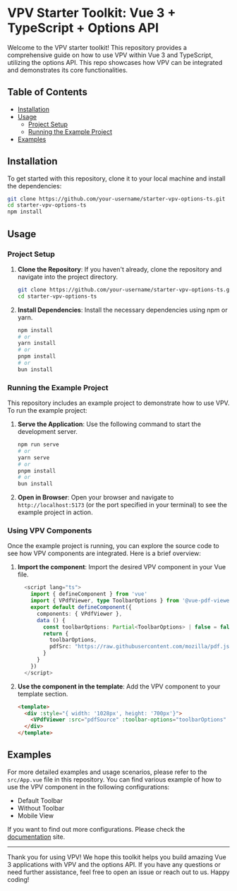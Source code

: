 # VPV Starter Toolkit: Vue 3 + TypeScript + Options API

Welcome to the VPV starter toolkit! This repository provides a comprehensive guide on how to use VPV within Vue 3 and TypeScript, utilizing the options API. This repo showcases how VPV can be integrated and demonstrates its core functionalities.

## Table of Contents
- [Installation](#installation)
- [Usage](#usage)
  - [Project Setup](#project-setup)
  - [Running the Example Project](#running-the-example-project)
- [Examples](#examples)

## Installation

To get started with this repository, clone it to your local machine and install the dependencies:

```bash
git clone https://github.com/your-username/starter-vpv-options-ts.git
cd starter-vpv-options-ts
npm install
```

## Usage

### Project Setup

1. **Clone the Repository**: If you haven't already, clone the repository and navigate into the project directory.

    ```bash
    git clone https://github.com/your-username/starter-vpv-options-ts.git
    cd starter-vpv-options-ts
    ```

2. **Install Dependencies**: Install the necessary dependencies using npm or yarn.

    ```bash
    npm install
    # or
    yarn install
    # or
    pnpm install
    # or
    bun install
    ```

### Running the Example Project

This repository includes an example project to demonstrate how to use VPV. To run the example project:

1. **Serve the Application**: Use the following command to start the development server.

    ```bash
    npm run serve
    # or
    yarn serve
    # or
    pnpm install
    # or
    bun install
    ```

2. **Open in Browser**: Open your browser and navigate to `http://localhost:5173` (or the port specified in your terminal) to see the example project in action.

### Using VPV Components

Once the example project is running, you can explore the source code to see how VPV components are integrated. Here is a brief overview:

1. **Import the component**: Import the desired VPV component in your Vue file.

    ```typescript
      <script lang="ts">
        import { defineComponent } from 'vue'
        import { VPdfViewer, type ToolbarOptions } from '@vue-pdf-viewer/viewer';
        export default defineComponent({
          components: { VPdfViewer },
          data () {
            const toolbarOptions: Partial<ToolbarOptions> | false = false
            return {
              toolbarOptions,
              pdfSrc: "https://raw.githubusercontent.com/mozilla/pdf.js/ba2edeae/web/compressed.tracemonkey-pldi-09.pdf"
            }
          }
        })
      </script>
    ```

2. **Use the component in the template**: Add the VPV component to your template section.

    ```html
    <template>
      <div :style="{ width: '1028px', height: '700px'}">
        <VPdfViewer :src="pdfSource" :toolbar-options="toolbarOptions" />
      </div>
    </template>
    ```

## Examples

For more detailed examples and usage scenarios, please refer to the `src/App.vue` file in this repository. You can find various example of how to use the VPV component in the following configurations:
 - Default Toolbar
 - Without Toolbar
 - Mobile View

If you want to find out more configurations. Please check the [documentation](https://docs-vue-pdf-viewer.logicspark.com) site.

---

Thank you for using VPV! We hope this toolkit helps you build amazing Vue 3 applications with VPV and the options API. If you have any questions or need further assistance, feel free to open an issue or reach out to us. Happy coding!